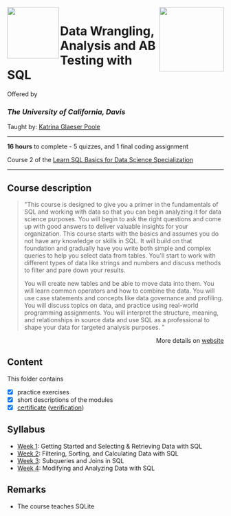 <a href="https://www.coursera.org/learn/data-wrangling-analysis-abtesting">
  <img src="/img/Data_Wrangling,_Analysis_and_AB_Testing_with_SQL_logo.avif" width="150" align="right">
</a>

<img src="https://upload.wikimedia.org/wikipedia/commons/0/09/UC_Davis_wordmark.svg" width="120" height="120" align="left">

# Data Wrangling, Analysis and AB Testing with SQL

Offered by 
### *The University of California, Davis*

Taught by: [Katrina Glaeser Poole](https://www.coursera.org/instructor/katrina-glaeser)

---

**16 hours** to complete - 5 quizzes, and 1 final coding assignment

Course 2 of the [Learn SQL Basics for Data Science Specialization](../) 

---

## Course description

>"This course is designed to give you a primer in the fundamentals of SQL and working with data so that you can begin analyzing it for data science purposes. You will begin to ask the right questions and come up with good answers to deliver valuable insights for your organization. This course starts with the basics and assumes you do not have any knowledge or skills in SQL. It will build on that foundation and gradually have you write both simple and complex queries to help you select data from tables.  You'll start to work with different types of data like strings and numbers and discuss methods to filter and pare down your results. 
>
>You will create new tables and be able to move data into them. You will learn common operators and how to combine the data. You will use case statements and concepts like data governance and profiling. You will discuss topics on data, and practice using real-world programming assignments. You will interpret the structure, meaning, and relationships in source data and use SQL as a professional to shape your data for targeted analysis purposes. "

<p align="right">More details on <a href="https://www.coursera.org/learn/sql-for-data-science">website</a></p>

## Content
This folder contains 
- [x] practice exercises
- [x] short descriptions of the modules 
- [x] [certificate](./Certificate/Coursera_Certificate_SQL_for_Data_Science.pdf) ([verification](https://coursera.org/verify/2A8YYC8MFUAZ))

## Syllabus
- [Week 1](./Week%201): Getting Started and Selecting & Retrieving Data with SQL
- [Week 2](./Week%202): Filtering, Sorting, and Calculating Data with SQL
- [Week 3](./Week%203): Subqueries and Joins in SQL
- [Week 4](./Week%204): Modifying and Analyzing Data with SQL

## Remarks
- The course teaches SQLite
